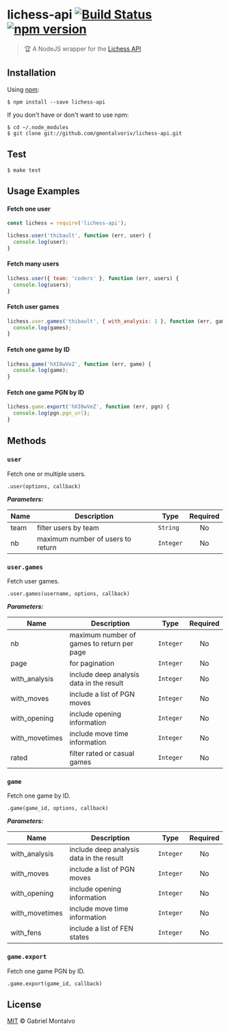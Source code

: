 # lichess-api [![Build Status](https://travis-ci.org/gmontalvoriv/lichess-api.svg?branch=master)](https://travis-ci.org/gmontalvoriv/lichess-api) [![npm version](https://badge.fury.io/js/lichess-api.svg)](https://badge.fury.io/js/lichess-api)
> :trophy: A NodeJS wrapper for the [Lichess API](https://en.lichess.org/developers)

## Installation

Using [npm](https://www.npmjs.com/):

```
$ npm install --save lichess-api
```

If you don't have or don't want to use npm:

```
$ cd ~/.node_modules
$ git clone git://github.com/gmontalvoriv/lichess-api.git
```

## Test

```
$ make test
```

## Usage Examples

#### Fetch one user

```javascript
const lichess = require('lichess-api');

lichess.user('thibault', function (err, user) {
  console.log(user);
}
```

#### Fetch many users

```javascript
lichess.user({ team: 'coders' }, function (err, users) {
  console.log(users);
}
```

#### Fetch user games

```javascript
lichess.user.games('thibault', { with_analysis: 1 }, function (err, games) {
  console.log(games);
}
```

#### Fetch one game by ID

```javascript
lichess.game('hXI0wVeZ', function (err, game) {
  console.log(game);
}
```

#### Fetch one game PGN by ID

```javascript
lichess.game.export('hXI0wVeZ', function (err, pgn) {
  console.log(pgn.pgn_url);
}
```

## Methods

### `user`

Fetch one or multiple users.

`.user(options, callback)`

***Parameters:***

Name | Description | Type | Required |
-----|------------ |------|:----------:|
team| filter users by team | `String` | No |
nb| maximum number of users to return | `Integer` | No |

### `user.games`

Fetch user games.

`.user.games(username, options, callback)`

***Parameters:***

Name | Description | Type | Required |
-----|------------ |------|:----------:|
nb| maximum number of games to return per page | `Integer` | No |
page| for pagination | `Integer` | No |
with_analysis| include deep analysis data in the result | `Integer` | No |
with_moves| include a list of PGN moves | `Integer` | No |
with_opening| include opening information | `Integer` | No |
with_movetimes| include move time information | `Integer` | No |
rated| filter rated or casual games | `Integer` | No |

### `game`

Fetch one game by ID.

`.game(game_id, options, callback)`

***Parameters:***

Name | Description | Type | Required |
-----|------------ |------|:----------:|
with_analysis| include deep analysis data in the result | `Integer` | No |
with_moves| include a list of PGN moves | `Integer` | No |
with_opening| include opening information | `Integer` | No |
with_movetimes| include move time information | `Integer` | No |
with_fens | include a list of FEN states | `Integer` | No |

### `game.export`

Fetch one game PGN by ID.

`.game.export(game_id, callback)`

## License

[MIT](https://github.com/gmontalvoriv/lichess-api/blob/master/LICENSE) © Gabriel Montalvo

